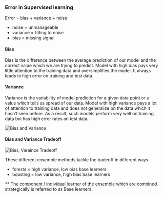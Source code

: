 ### Error in Supervised learning

Error = bias + variance + noise
- noise = unmanageable
- variance = fitting to noise
- bias = missing signal

#### Bias
Bias is the difference between the average prediction of our model and the correct value which we are trying to predict. Model with high bias pays very little attention to the training data and oversimplifies the model. It always leads to high error on training and test data.

#### Variance
Variance is the variability of model prediction for a given data point or a value which tells us spread of our data. Model with high variance pays a lot of attention to training data and does not generalize on the data which it hasn’t seen before. As a result, such models perform very well on training data but has high error rates on test data.

![Bias and Variance](./images/bias&variance.png)

#### Bias and Variance Tradeoff

![Bias, Varaince Tradeoff](./images/bias_var_tradeoff.png)


These different ensemble methods tackle the tradeoff in different ways
- forests = high variance, low bias base learners
- boosting = low variance, high bias base learners

** The component / individual learner of the ensemble which are combined strategically is referred to as Base learners.



